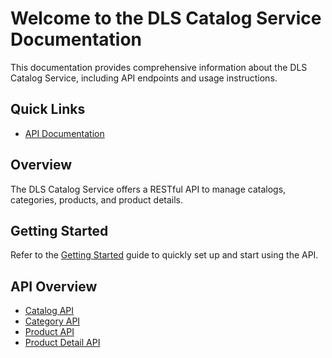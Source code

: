 # Welcome to the DLS Catalog Service Documentation

This documentation provides comprehensive information about the DLS Catalog Service, including API endpoints and usage instructions.

## Quick Links
- [API Documentation](api/index.html)

## Overview
The DLS Catalog Service offers a RESTful API to manage catalogs, categories, products, and product details.

## Getting Started
Refer to the [Getting Started](articles/getting_started.md) guide to quickly set up and start using the API.

## API Overview
- [Catalog API](api/DLS_Catalog_Service.Model.Catalog.html)
- [Category API](api/DLS_Catalog_Service.Model.Category.html)
- [Product API](api/DLS_Catalog_Service.Model.Product.html)
- [Product Detail API](api/DLS_Catalog_Service.Model.ProductDetail.html)
